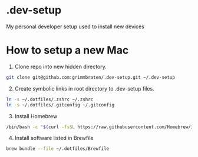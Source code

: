 # .dev-setup

My personal developer setup used to install new devices

# How to setup a new Mac

1. Clone repo into new hidden directory.

```zsh
git clone git@github.com:grimmbraten/.dev-setup.git ~/.dev-setup
```

2. Create symbolic links in root directory to .dev-setup files.

```zsh
ln -s ~/.dotfiles/.zshrc ~/.zshrc
ln -s ~/.dotfiles/.gitconfig ~/.gitconfig
```

3. Install Homebrew

```zsh
/bin/bash -c "$(curl -fsSL https://raw.githubusercontent.com/Homebrew/install/HEAD/install.sh)"
```

4. Install software listed in Brewfile

```zsh
brew bundle --file ~/.dotfiles/Brewfile
```
